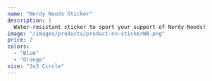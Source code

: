 ```yaml
---
name: "Nerdy Noods Sticker"
description: |
  Water-resistant sticker to sport your support of Nerdy Noods!
image: "/images/products/product-nn-stickerWB.png"
price: 2
colors:
  - "Blue"
  - "Orange"
size: "3x3 Circle"
---
```

